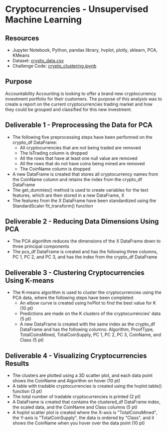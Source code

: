 # Cryptocurrencies - Unsupervised Machine Learning

## Resources 
* Jupyter Notebook, Python, pandas library, hvplot, plotly, sklearn, PCA, KMeans
* Dataset: [crypto_data.csv](Resources/crypto_data.csv)
* Challenge Code: [crypto_clustering.ipynb](crypto_clustering.ipynb)

## Purpose
Accountability Accounting is looking to offer a brand new cryptocurrency investment portfolio for their customers. The purpose of this analysis was to create a report on the current cryptocurrencies trading market and how they could be grouped and classified for this new investment. 

## Deliverable 1 - Preprocessing the Data for PCA
* The following five preprocessing steps have been performed on the crypto_df DataFrame:
  * All cryptocurrencies that are not being traded are removed 
  * The IsTrading column is dropped 
  * All the rows that have at least one null value are removed 
  * All the rows that do not have coins being mined are removed 
  * The CoinName column is dropped 
* A new DataFrame is created that stores all cryptocurrency names from the CoinName column and retains the index from the crypto_df DataFrame 
* The get_dummies() method is used to create variables for the text features, which are then stored in a new DataFrame, X 
* The features from the X DataFrame have been standardized using the StandardScaler fit_transform() function 

## Deliverable 2 - Reducing Data Dimensions Using PCA
* The PCA algorithm reduces the dimensions of the X DataFrame down to three principal components 
* The pcs_df DataFrame is created and has the following three columns, PC 1, PC 2, and PC 3, and has the index from the crypto_df DataFrame 

## Deliverable 3 - Clustering Cryptocurrencies Using K-means 
* The K-means algorithm is used to cluster the cryptocurrencies using the PCA data, where the following steps have been completed:
  * An elbow curve is created using hvPlot to find the best value for K (10 pt)
  * Predictions are made on the K clusters of the cryptocurrencies’ data (5 pt)
  * A new DataFrame is created with the same index as the crypto_df DataFrame and has the following columns: Algorithm, ProofType, TotalCoinsMined, TotalCoinSupply, PC 1, PC 2, PC 3, CoinName, and Class (5 pt)

## Deliverable 4 - Visualizing Cryptocurrencies Results
* The clusters are plotted using a 3D scatter plot, and each data point shows the CoinName and Algorithm on hover (10 pt)
* A table with tradable cryptocurrencies is created using the hvplot.table() function (3 pt)
* The total number of tradable cryptocurrencies is printed (2 pt)
* A DataFrame is created that contains the clustered_df DataFrame index, the scaled data, and the CoinName and Class columns (5 pt)
* A hvplot scatter plot is created where the X-axis is "TotalCoinsMined", the Y-axis is "TotalCoinSupply", the data is ordered by "Class", and it shows the CoinName when you hover over the data point (10 pt)
